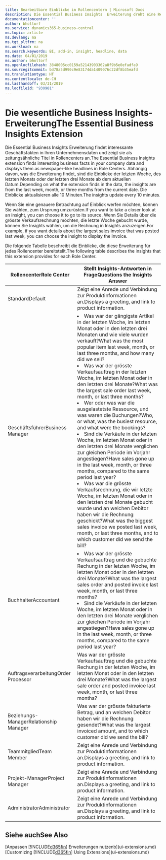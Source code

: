 ```yaml
---
title: Bearbeitbare Einblicke in Rollencentern | Microsoft Docs
description: Die Essential Business Insights  Erweiterung dreht eine Reihe von Geschäftseinblicke in Rollencentern.
documentationcenter: ''
author: bholtorf
ms.service: dynamics365-business-central
ms.topic: article
ms.devlang: na
ms.tgt_pltfrm: na
ms.workload: na
ms.search.keywords: BI, add-in, insight, headline, data
ms.date: 04/01/2019
ms.author: bholtorf
ms.openlocfilehash: 3848005cc0159a52143903362a8f9b5e0efadfa9
ms.sourcegitcommit: bd78a5d990c9e83174da1409076c22df8b35eafd
ms.translationtype: HT
ms.contentlocale: de-CH
ms.lasthandoff: 03/31/2019
ms.locfileid: "930981"
---
```

# <a name="the-essential-business-insights-extension"></a><span data-ttu-id="8e4b7-103">Die wesentliche Business Insights-Erweiterung</span><span class="sxs-lookup"><span data-stu-id="8e4b7-103">The Essential Business Insights Extension</span></span>
<span data-ttu-id="8e4b7-104">Die Essential Business Insights Erweiterung findet interessante Geschäftsfakten in Ihren Unternehmensdaten und zeigt sie als zeitungsähnliche Titel in Rollencenters an.</span><span class="sxs-lookup"><span data-stu-id="8e4b7-104">The Essential Business Insights extension finds interesting business facts in your company data and displays them as newspaper-like headlines in Role Centers.</span></span> <span data-ttu-id="8e4b7-105">Abhängig davon, was die Erweiterung findet, sind die Einblicke der letzten Woche, des letzten Monats oder der letzten drei Monate ab dem aktuellen Datum.</span><span class="sxs-lookup"><span data-stu-id="8e4b7-105">Depending on what the extension finds in the data, the insights are from the last week, month, or three months from the current date.</span></span> <span data-ttu-id="8e4b7-106">Die Einblicke aktualisieren alle 10 Minuten.</span><span class="sxs-lookup"><span data-stu-id="8e4b7-106">The insights update every 10 minutes.</span></span>  

<span data-ttu-id="8e4b7-107">Wenn Sie eine genauere Betrachtung auf Einblick werfen möchten, können Sie wählen, zum Ursprung  umzurüsten.</span><span class="sxs-lookup"><span data-stu-id="8e4b7-107">If you want to take a closer look at an insight, you can choose it to go to its source.</span></span> <span data-ttu-id="8e4b7-108">Wenn Sie Details über die grösste Verkaufsrechnung möchten, die letzte Woche gebucht wurde, können Sie Insights wählen, um die Rechnung in Insights anzuzeigen.</span><span class="sxs-lookup"><span data-stu-id="8e4b7-108">For example, if you want details about the largest sales invoice that was posted last week, you can choose the insight to display the invoice.</span></span>

<span data-ttu-id="8e4b7-109">Die folgende Tabelle beschreibt die Einblicke, die diese Erweiterung für jedes Rollencenter bereitstellt.</span><span class="sxs-lookup"><span data-stu-id="8e4b7-109">The following table describes the insights that this extension provides for each Role Center.</span></span>

|<span data-ttu-id="8e4b7-110">Rollencenter</span><span class="sxs-lookup"><span data-stu-id="8e4b7-110">Role Center</span></span>|<span data-ttu-id="8e4b7-111">Stellt Insights-Antworten in Frage</span><span class="sxs-lookup"><span data-stu-id="8e4b7-111">Questions the Insights Answer</span></span>|
|----|-----|
|<span data-ttu-id="8e4b7-112">Standard</span><span class="sxs-lookup"><span data-stu-id="8e4b7-112">Default</span></span>|<span data-ttu-id="8e4b7-113">Zeigt eine Anrede und Verbindung zur Produktinformationen an.</span><span class="sxs-lookup"><span data-stu-id="8e4b7-113">Displays a greeting, and link to product information.</span></span>|
|<span data-ttu-id="8e4b7-114">Geschäftsführer</span><span class="sxs-lookup"><span data-stu-id="8e4b7-114">Business Manager</span></span>|<li> <span data-ttu-id="8e4b7-115">Was war der gängigste Artikel in der letzten Woche, im letzten Monat oder in den letzten drei Monaten und wie viele wurden verkauft?</span><span class="sxs-lookup"><span data-stu-id="8e4b7-115">What was the most popular item last week, month, or last three months, and how many did we sell?</span></span><br><li> <span data-ttu-id="8e4b7-116">Was war der grösste Verkaufsauftrag in der letzten Woche, im letzten Monat oder in den letzten drei Monate?</span><span class="sxs-lookup"><span data-stu-id="8e4b7-116">What was the largest sale order last week, month, or last three months?</span></span><br><li> <span data-ttu-id="8e4b7-117">Wer oder was war die ausgelastetste Ressource, und was waren die Buchungen?</span><span class="sxs-lookup"><span data-stu-id="8e4b7-117">Who, or what, was the busiest resource, and what were the bookings?</span></span><br><li> <span data-ttu-id="8e4b7-118">Sind die Verkäufe in der letzten Woche, im letzten Monat oder in den letzten drei Monate verglichen zur gleichen Periode im Vorjahr angestiegen?</span><span class="sxs-lookup"><span data-stu-id="8e4b7-118">Have sales gone up in the last week, month, or three months, compared to the same period last year?</span></span><br><li> <span data-ttu-id="8e4b7-119">Was war die grösste Verkaufsrechnung, die wir letzte Woche, im letzten Monat oder in den letzten drei Monate gebucht wurde und an welchen Debitor haben wir die Rechnung geschickt?</span><span class="sxs-lookup"><span data-stu-id="8e4b7-119">What was the biggest sales invoice we posted last week, month, or last three months, and to which customer did we send the bill?</span></span></li> |
|<span data-ttu-id="8e4b7-120">Buchhalter</span><span class="sxs-lookup"><span data-stu-id="8e4b7-120">Accountant</span></span>|<li> <span data-ttu-id="8e4b7-121">Was war der grösste Verkaufsauftrag und die gebuchte Rechung in der letzten Woche, im letzten Monat oder in den letzten drei Monate?</span><span class="sxs-lookup"><span data-stu-id="8e4b7-121">What was the largest sales order and posted invoice last week, month, or last three months?</span></span><br><li> <span data-ttu-id="8e4b7-122">Sind die Verkäufe in der letzten Woche, im letzten Monat oder in den letzten drei Monate verglichen zur gleichen Periode im Vorjahr angestiegen?</span><span class="sxs-lookup"><span data-stu-id="8e4b7-122">Have sales gone up in the last week, month, or three months, compared to the same period last year?</span></span> |
|<span data-ttu-id="8e4b7-123">Auftragsverarbeitung</span><span class="sxs-lookup"><span data-stu-id="8e4b7-123">Order Processor</span></span>| <span data-ttu-id="8e4b7-124">Was war der grösste Verkaufsauftrag und die gebuchte Rechung in der letzten Woche, im letzten Monat oder in den letzten drei Monate?</span><span class="sxs-lookup"><span data-stu-id="8e4b7-124">What was the largest sale order and posted invoice last week, month, or last three months?</span></span>|
|<span data-ttu-id="8e4b7-125">Beziehungs-Manager</span><span class="sxs-lookup"><span data-stu-id="8e4b7-125">Relationship Manager</span></span>| <span data-ttu-id="8e4b7-126">Was war der grösste fakturierte Betrag, und an welchen Debitor haben wir die Rechnung gesendet?</span><span class="sxs-lookup"><span data-stu-id="8e4b7-126">What was the largest invoiced amount, and to which customer did we send the bill?</span></span>|
|<span data-ttu-id="8e4b7-127">Teammitglied</span><span class="sxs-lookup"><span data-stu-id="8e4b7-127">Team Member</span></span>| <span data-ttu-id="8e4b7-128">Zeigt eine Anrede und Verbindung zur Produktinformationen an.</span><span class="sxs-lookup"><span data-stu-id="8e4b7-128">Displays a greeting, and link to product information.</span></span>|
|<span data-ttu-id="8e4b7-129">Projekt-Manager</span><span class="sxs-lookup"><span data-stu-id="8e4b7-129">Project Manager</span></span>| <span data-ttu-id="8e4b7-130">Zeigt eine Anrede und Verbindung zur Produktinformationen an.</span><span class="sxs-lookup"><span data-stu-id="8e4b7-130">Displays a greeting, and link to product information.</span></span>|
|<span data-ttu-id="8e4b7-131">Administrator</span><span class="sxs-lookup"><span data-stu-id="8e4b7-131">Administrator</span></span>| <span data-ttu-id="8e4b7-132">Zeigt eine Anrede und Verbindung zur Produktinformationen an.</span><span class="sxs-lookup"><span data-stu-id="8e4b7-132">Displays a greeting, and link to product information.</span></span>|

## <a name="see-also"></a><span data-ttu-id="8e4b7-133">Siehe auch</span><span class="sxs-lookup"><span data-stu-id="8e4b7-133">See Also</span></span>
<span data-ttu-id="8e4b7-134">[Anpassen [!INCLUDE[d365fin](includes/d365fin_md.md)] Erweiterungen nutzenb](ui-extensions.md)</span><span class="sxs-lookup"><span data-stu-id="8e4b7-134">[Customizing [!INCLUDE[d365fin](includes/d365fin_md.md)] Using Extensions](ui-extensions.md)</span></span>
